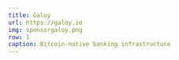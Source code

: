 ```yaml
---
title: Galoy
url: https://galoy.io
img: sponsorgaloy.png
row: 1
caption: Bitcoin-native banking infrastructure
---
```

